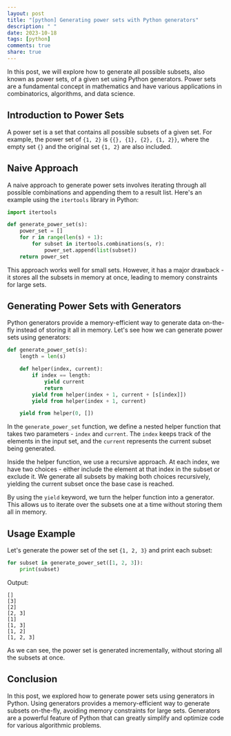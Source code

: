 ```yaml
---
layout: post
title: "[python] Generating power sets with Python generators"
description: " "
date: 2023-10-18
tags: [python]
comments: true
share: true
---
```


In this post, we will explore how to generate all possible subsets, also known as power sets, of a given set using Python generators. Power sets are a fundamental concept in mathematics and have various applications in combinatorics, algorithms, and data science.

## Introduction to Power Sets

A power set is a set that contains all possible subsets of a given set. For example, the power set of `{1, 2}` is `{{}, {1}, {2}, {1, 2}}`, where the empty set `{}` and the original set `{1, 2}` are also included.

## Naive Approach

A naive approach to generate power sets involves iterating through all possible combinations and appending them to a result list. Here's an example using the `itertools` library in Python:

```python
import itertools

def generate_power_set(s):
    power_set = []
    for r in range(len(s) + 1):
        for subset in itertools.combinations(s, r):
            power_set.append(list(subset))
    return power_set
```

This approach works well for small sets. However, it has a major drawback - it stores all the subsets in memory at once, leading to memory constraints for large sets.

## Generating Power Sets with Generators

Python generators provide a memory-efficient way to generate data on-the-fly instead of storing it all in memory. Let's see how we can generate power sets using generators:

```python
def generate_power_set(s):
    length = len(s)

    def helper(index, current):
        if index == length:
            yield current
            return
        yield from helper(index + 1, current + [s[index]])
        yield from helper(index + 1, current)

    yield from helper(0, [])
```

In the `generate_power_set` function, we define a nested helper function that takes two parameters - `index` and `current`. The `index` keeps track of the elements in the input set, and the `current` represents the current subset being generated.

Inside the helper function, we use a recursive approach. At each index, we have two choices - either include the element at that index in the subset or exclude it. We generate all subsets by making both choices recursively, yielding the current subset once the base case is reached.

By using the `yield` keyword, we turn the helper function into a generator. This allows us to iterate over the subsets one at a time without storing them all in memory.

## Usage Example

Let's generate the power set of the set `{1, 2, 3}` and print each subset:

```python
for subset in generate_power_set([1, 2, 3]):
    print(subset)
```

Output:
```
[]
[3]
[2]
[2, 3]
[1]
[1, 3]
[1, 2]
[1, 2, 3]
```

As we can see, the power set is generated incrementally, without storing all the subsets at once.

## Conclusion

In this post, we explored how to generate power sets using generators in Python. Using generators provides a memory-efficient way to generate subsets on-the-fly, avoiding memory constraints for large sets. Generators are a powerful feature of Python that can greatly simplify and optimize code for various algorithmic problems.